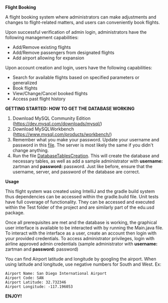 **Flight Booking**

A flight booking system where administrators can make adjustments and changes to flight-related matters, and users can conveniently book flights.

Upon successful verification of admin login, administrators have the following management capabilities:
  - Add/Remove existing flights
  - Add/Remove passengers from designated flights
  - Add airport allowing for expansion

Upon account creation and login, users have the following capabilities:
  - Search for available flights based on specified parameters or generalized
  - Book flights
  - View/Change/Cancel booked flights
  - Access past flight history


**GETTING STARTED: HOW TO GET THE DATABASE WORKING**
1. Download MySQL Community Edition (https://dev.mysql.com/downloads/mysql/)
2. Download MySQLWorkbench (https://www.mysql.com/products/workbench/)
3. Remember what you make your password. Update your username and password in this [file](src/main/java/edu/usd/utils/DatabaseConnection.java). The server is most likely the same if you didn't change anything. 
4. Run the file [DatabaseTablesCreation](src/main/java/edu/usd/utils/DatabaseTablesCreation.java). This will create the database and necessary tables, as well as add a sample administrator with **username:** zartman and **password:** password. Just like before, ensure that the username, server, and password of the database are correct.


**Usage**

This flight system was created using IntelliJ and the gradle build system thus dependencies can be accessed within the gradle.build file. Unit tests have full coverage of functionality. They can be accessed and executed within the Test folder of the project and are similarly part of the edu.usd package.

Once all prerequisites are met and the database is working, the graphical user interface is available to be interacted with by running the Main.java file. To interact with the interface as a user, create an account then login with your provided credentials. To access administrator privileges, login with airline approved admin credentials (sample administrator with **username:** zartman and **password:** password)

You can find Airport latitude and longitude by googling the airport. When using
latitude and longitude, use negative numbers for South and West. Ex:
<pre><code>Airport Name: San Diego International Airport
Airport Code: SAN
Airport Latitude: 32.732346
Airport Longitude: -117.196053</code></pre>

**ENJOY!**
